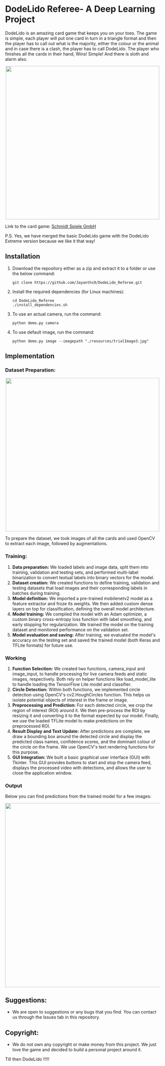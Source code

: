 # DodeLido Referee- A Deep Learning Project

DodeLido is an amazing card game that keeps you on your toes. The game is simple, each player will put one card in turn in a triangle format and then the player has to call out what is the majority, either the colour or the animal and in case there is a clash, the player has to call DodeLido. The player who finishes all the cards in their hand, Wins! Simple! And there is sloth and alarm also. 

<p align="center">
  <img src="https://github.com/Jayanths9/Dodelido_opencv/assets/9052405/d8003dd2-108d-4b64-97fd-904f702442a0" width="500">
</p>

Link to the card game: [Schmidt Spiele GmbH](https://www.dreimagier.de/details/produkt/dodelido-extreme.html)

P.S. Yes, we have merged the basic DodeLido game with the DodeLido Extreme version because we like it that way!

## Installation
1. Download the repository either as a zip and extract it to a folder or use the below command:
   ```
   git clone https://github.com/Jayanths9/DodeLido_Referee.git
   ```
2. Install the required dependencies (for Linux machines):
   ```
   cd DodeLido_Referee
   ./install_dependencies.sh
   ```
3. To use an actual camera, run the command:
   ```
   python demo.py camera 
   ```
4. To use default image, run the command:
   ```
   python demo.py image --imagepath "./resources/trialImage3.jpg" 
   ```
## Implementation

### Dataset Preparation:
  <p align="center">
  <img src="https://github.com/Jayanths9/DodeLido_Referee/assets/9052405/b8e37230-2b1a-4104-b406-f4dc64405166" width="500">
  </p>
To prepare the dataset, we took images of all the cards and used OpenCV to extract each image, followed by augmentations. 
  
### Training:
1. **Data preparation:** We loaded labels and image data, split them into training, validation and testing sets, and performed multi-label binarization to convert textual labels into binary vectors for the model.
3. **Dataset creation:** We created functions to define training, validation and testing datasets that load images and their corresponding labels in batches during training.
4. **Model definition:** We imported a pre-trained mobilenetv2 model as a feature extractor and froze its weights. We then added custom dense layers on top for classification, defining the overall model architecture.
5. **Model training:** We compiled the model with an Adam optimizer, a custom binary cross-entropy loss function with label smoothing, and early stopping for regularization. We trained the model on the training dataset and monitored performance on the validation set.
6. **Model evaluation and saving:** After training, we evaluated the model's accuracy on the testing set and saved the trained model (both Keras and TFLite formats) for future use.

### Working
1. **Function Selection:** We created two functions, camera_input and image_input, to handle processing for live camera feeds and static images, respectively. Both rely on helper functions like load_model_lite to handle loading the TensorFlow Lite model and classifier.
2. **Circle Detection:**  Within both functions, we implemented circle detection using OpenCV's cv2.HoughCircles function. This helps us isolate potential objects of interest in the frame or image.
3. **Preprocessing and Prediction:**  For each detected circle, we crop the region of interest (ROI) around it.  We then pre-process the ROI by resizing it and converting it to the format expected by our model.  Finally, we use the loaded TFLite model to make predictions on the preprocessed ROI.
4. **Result Display and Text Update:** After predictions are complete, we draw a bounding box around the detected circle and display the predicted class names, confidence scores, and the dominant colour of the circle on the frame.  We use OpenCV's text rendering functions for this purpose.
5. **GUI Integration:**  We built a basic graphical user interface (GUI) with Tkinter. This GUI provides buttons to start and stop the camera feed, displays the processed video with detections, and allows the user to close the application window.

### Output
Below you can find predictions from the trained model for a few images:
  <p align="center">
  <img src="https://github.com/Jayanths9/DodeLido_Referee/assets/9052405/1c972f70-9a59-4770-8415-9d666caa5d30" width="600">
  </p>


## Suggestions: 
- We are open to suggestions or any bugs that you find. You can contact us through the Issues tab in this repository. 


## Copyright:
- We do not own any copyright or make money from this project. We just love the game and decided to build a personal project around it. 


Till then DodeLido !!!!!
